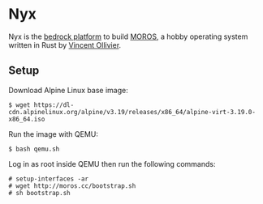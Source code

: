 # Nyx

Nyx is the [bedrock platform][0] to build [MOROS][1], a hobby operating system
written in Rust by [Vincent Ollivier][2].

[0]: https://permacomputing.net/bedrock_platform/
[1]: http://moros.cc
[2]: https://vinc.cc

## Setup

Download Alpine Linux base image:

    $ wget https://dl-cdn.alpinelinux.org/alpine/v3.19/releases/x86_64/alpine-virt-3.19.0-x86_64.iso

Run the image with QEMU:

    $ bash qemu.sh

Log in as root inside QEMU then run the following commands:

    # setup-interfaces -ar
    # wget http://moros.cc/bootstrap.sh
    # sh bootstrap.sh
